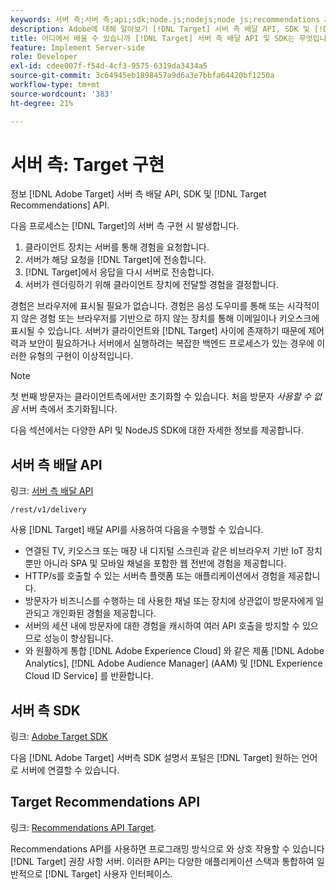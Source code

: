 ```yaml
---
keywords: 서버 측;서버 측;api;sdk;node.js;nodejs;node js;recommendations api;api:apis
description: Adobe에 대해 알아보기 [!DNL Target] 서버 측 배달 API, SDK 및 [!DNL Target] Recommendations API.
title: 어디에서 배울 수 있습니까 [!DNL Target] 서버 측 배달 API 및 SDK는 무엇입니까?
feature: Implement Server-side
role: Developer
exl-id: cdee007f-f54d-4cf3-9575-6319da3434a5
source-git-commit: 3c64945eb1898457a9d6a3e7bbfa64420bf1250a
workflow-type: tm+mt
source-wordcount: '383'
ht-degree: 21%

---
```


# 서버 측: Target 구현

정보 [!DNL Adobe Target] 서버 측 배달 API, SDK 및 [!DNL Target Recommendations] API.

다음 프로세스는 [!DNL Target]의 서버 측 구현 시 발생합니다.

1. 클라이언트 장치는 서버를 통해 경험을 요청합니다.
1. 서버가 해당 요청을 [!DNL Target]에 전송합니다.
1. [!DNL Target]에서 응답을 다시 서버로 전송합니다.
1. 서버가 렌더링하기 위해 클라이언트 장치에 전달할 경험을 결정합니다.

경험은 브라우저에 표시될 필요가 없습니다. 경험은 음성 도우미를 통해 또는 시각적이지 않은 경험 또는 브라우저를 기반으로 하지 않는 장치를 통해 이메일이나 키오스크에 표시될 수 있습니다. 서버가 클라이언트와 [!DNL Target] 사이에 존재하기 때문에 제어력과 보안이 필요하거나 서버에서 실행하려는 복잡한 백엔드 프로세스가 있는 경우에 이러한 유형의 구현이 이상적입니다.

>[!NOTE]
>
>첫 번째 방문자는 클라이언트측에서만 초기화할 수 있습니다. 처음 방문자 *사용할 수 없음* 서버 측에서 초기화됩니다.

다음 섹션에서는 다양한 API 및 NodeJS SDK에 대한 자세한 정보를 제공합니다.

## 서버 측 배달 API

링크: [서버 측 배달 API](https://developers.adobetarget.com/api/delivery-api/)

`/rest/v1/delivery`

사용 [!DNL Target] 배달 API를 사용하여 다음을 수행할 수 있습니다.

* 연결된 TV, 키오스크 또는 매장 내 디지털 스크린과 같은 비브라우저 기반 IoT 장치뿐만 아니라 SPA 및 모바일 채널을 포함한 웹 전반에 경험을 제공합니다.
* HTTP/s를 호출할 수 있는 서버측 플랫폼 또는 애플리케이션에서 경험을 제공합니다.
* 방문자가 비즈니스를 수행하는 데 사용한 채널 또는 장치에 상관없이 방문자에게 일관되고 개인화된 경험을 제공합니다.
* 서버의 세션 내에 방문자에 대한 경험을 캐시하여 여러 API 호출을 방지할 수 있으므로 성능이 향상됩니다.
* 와 원활하게 통합 [!DNL Adobe Experience Cloud] 와 같은 제품 [!DNL Adobe Analytics], [!DNL Adobe Audience Manager] (AAM) 및 [!DNL Experience Cloud ID Service] 를 반환합니다.

## 서버 측 SDK

링크: [Adobe Target SDK](https://developer.adobe.com/target/)

다음 [!DNL Adobe Target] 서버측 SDK 설명서 포털은 [!DNL Target] 원하는 언어로 서버에 연결할 수 있습니다.

## Target Recommendations API

링크: [Recommendations API Target](https://developer.adobe.com/target/).

Recommendations API를 사용하면 프로그래밍 방식으로 와 상호 작용할 수 있습니다 [!DNL Target] 권장 사항 서버. 이러한 API는 다양한 애플리케이션 스택과 통합하여 일반적으로 [!DNL Target] 사용자 인터페이스.
